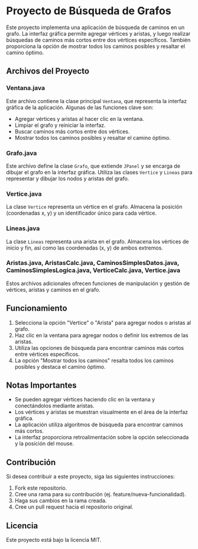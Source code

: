 # Proyecto de Búsqueda de Grafos

Este proyecto implementa una aplicación de búsqueda de caminos en un grafo. La interfaz gráfica permite agregar vértices y aristas, y luego realizar búsquedas de caminos más cortos entre dos vértices específicos. También proporciona la opción de mostrar todos los caminos posibles y resaltar el camino óptimo.

## Archivos del Proyecto

### Ventana.java

Este archivo contiene la clase principal `Ventana`, que representa la interfaz gráfica de la aplicación. Algunas de las funciones clave son:

- Agregar vértices y aristas al hacer clic en la ventana.
- Limpiar el grafo y reiniciar la interfaz.
- Buscar caminos más cortos entre dos vértices.
- Mostrar todos los caminos posibles y resaltar el camino óptimo.

### Grafo.java

Este archivo define la clase `Grafo`, que extiende `JPanel` y se encarga de dibujar el grafo en la interfaz gráfica. Utiliza las clases `Vertice` y `Lineas` para representar y dibujar los nodos y aristas del grafo.

### Vertice.java

La clase `Vertice` representa un vértice en el grafo. Almacena la posición (coordenadas x, y) y un identificador único para cada vértice.

### Lineas.java

La clase `Lineas` representa una arista en el grafo. Almacena los vértices de inicio y fin, así como las coordenadas (x, y) de ambos extremos.

### Aristas.java, AristasCalc.java, CaminosSimplesDatos.java, CaminosSimplesLogica.java, VerticeCalc.java, Vertice.java

Estos archivos adicionales ofrecen funciones de manipulación y gestión de vértices, aristas y caminos en el grafo.

## Funcionamiento

1. Selecciona la opción "Vertice" o "Arista" para agregar nodos o aristas al grafo.
2. Haz clic en la ventana para agregar nodos o definir los extremos de las aristas.
3. Utiliza las opciones de búsqueda para encontrar caminos más cortos entre vértices específicos.
4. La opción "Mostrar todos los caminos" resalta todos los caminos posibles y destaca el camino óptimo.

## Notas Importantes

- Se pueden agregar vértices haciendo clic en la ventana y conectándolos mediante aristas.
- Los vértices y aristas se muestran visualmente en el área de la interfaz gráfica.
- La aplicación utiliza algoritmos de búsqueda para encontrar caminos más cortos.
- La interfaz proporciona retroalimentación sobre la opción seleccionada y la posición del mouse.

## Contribución
Si desea contribuir a este proyecto, siga las siguientes instrucciones:

1. Fork este repositorio.
2. Cree una rama para su contribución (ej. feature/nueva-funcionalidad).
3. Haga sus cambios en la rama creada.
4. Cree un pull request hacia el repositorio original.

## Licencia
Este proyecto está bajo la licencia MIT.